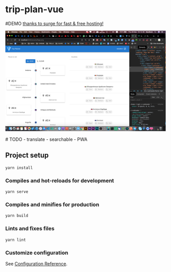 # trip-plan-vue
#DEMO
<a href="https://vagabond-noise.surge.sh/">thanks to surge for fast & free hosting!</a>

<p align="center">
    <img src="/preview-trip-app-vue.png"/>
</p>
# TODO
- translate
- searchable
- PWA

## Project setup

```
yarn install
```

### Compiles and hot-reloads for development

```
yarn serve
```

### Compiles and minifies for production

```
yarn build
```

### Lints and fixes files

```
yarn lint
```

### Customize configuration

See [Configuration Reference](https://cli.vuejs.org/config/).
